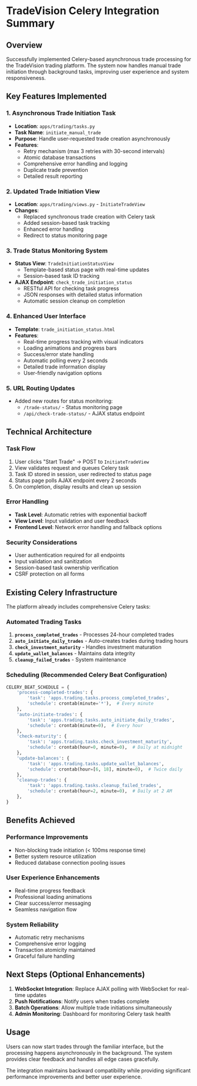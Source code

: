 # TradeVision Celery Integration Summary

## Overview
Successfully implemented Celery-based asynchronous trade processing for the TradeVision trading platform. The system now handles manual trade initiation through background tasks, improving user experience and system responsiveness.

## Key Features Implemented

### 1. Asynchronous Trade Initiation Task
- **Location**: `apps/trading/tasks.py`
- **Task Name**: `initiate_manual_trade`
- **Purpose**: Handle user-requested trade creation asynchronously
- **Features**:
  - Retry mechanism (max 3 retries with 30-second intervals)
  - Atomic database transactions
  - Comprehensive error handling and logging
  - Duplicate trade prevention
  - Detailed result reporting

### 2. Updated Trade Initiation View
- **Location**: `apps/trading/views.py` - `InitiateTradeView`
- **Changes**:
  - Replaced synchronous trade creation with Celery task
  - Added session-based task tracking
  - Enhanced error handling
  - Redirect to status monitoring page

### 3. Trade Status Monitoring System
- **Status View**: `TradeInitiationStatusView`
  - Template-based status page with real-time updates
  - Session-based task ID tracking
- **AJAX Endpoint**: `check_trade_initiation_status`
  - RESTful API for checking task progress
  - JSON responses with detailed status information
  - Automatic session cleanup on completion

### 4. Enhanced User Interface
- **Template**: `trade_initiation_status.html`
- **Features**:
  - Real-time progress tracking with visual indicators
  - Loading animations and progress bars
  - Success/error state handling
  - Automatic polling every 2 seconds
  - Detailed trade information display
  - User-friendly navigation options

### 5. URL Routing Updates
- Added new routes for status monitoring:
  - `/trade-status/` - Status monitoring page
  - `/api/check-trade-status/` - AJAX status endpoint

## Technical Architecture

### Task Flow
1. User clicks "Start Trade" → POST to `InitiateTradeView`
2. View validates request and queues Celery task
3. Task ID stored in session, user redirected to status page
4. Status page polls AJAX endpoint every 2 seconds
5. On completion, display results and clean up session

### Error Handling
- **Task Level**: Automatic retries with exponential backoff
- **View Level**: Input validation and user feedback
- **Frontend Level**: Network error handling and fallback options

### Security Considerations
- User authentication required for all endpoints
- Input validation and sanitization
- Session-based task ownership verification
- CSRF protection on all forms

## Existing Celery Infrastructure

The platform already includes comprehensive Celery tasks:

### Automated Trading Tasks
1. **`process_completed_trades`** - Processes 24-hour completed trades
2. **`auto_initiate_daily_trades`** - Auto-creates trades during trading hours
3. **`check_investment_maturity`** - Handles investment maturation
4. **`update_wallet_balances`** - Maintains data integrity
5. **`cleanup_failed_trades`** - System maintenance

### Scheduling (Recommended Celery Beat Configuration)
```python
CELERY_BEAT_SCHEDULE = {
    'process-completed-trades': {
        'task': 'apps.trading.tasks.process_completed_trades',
        'schedule': crontab(minute='*'),  # Every minute
    },
    'auto-initiate-trades': {
        'task': 'apps.trading.tasks.auto_initiate_daily_trades',
        'schedule': crontab(minute=0),  # Every hour
    },
    'check-maturity': {
        'task': 'apps.trading.tasks.check_investment_maturity',
        'schedule': crontab(hour=0, minute=0),  # Daily at midnight
    },
    'update-balances': {
        'task': 'apps.trading.tasks.update_wallet_balances',
        'schedule': crontab(hour=[6, 18], minute=0),  # Twice daily
    },
    'cleanup-trades': {
        'task': 'apps.trading.tasks.cleanup_failed_trades',
        'schedule': crontab(hour=2, minute=0),  # Daily at 2 AM
    },
}
```

## Benefits Achieved

### Performance Improvements
- Non-blocking trade initiation (< 100ms response time)
- Better system resource utilization
- Reduced database connection pooling issues

### User Experience Enhancements
- Real-time progress feedback
- Professional loading animations
- Clear success/error messaging
- Seamless navigation flow

### System Reliability
- Automatic retry mechanisms
- Comprehensive error logging
- Transaction atomicity maintained
- Graceful failure handling

## Next Steps (Optional Enhancements)

1. **WebSocket Integration**: Replace AJAX polling with WebSocket for real-time updates
2. **Push Notifications**: Notify users when trades complete
3. **Batch Operations**: Allow multiple trade initiations simultaneously
4. **Admin Monitoring**: Dashboard for monitoring Celery task health

## Usage

Users can now start trades through the familiar interface, but the processing happens asynchronously in the background. The system provides clear feedback and handles all edge cases gracefully.

The integration maintains backward compatibility while providing significant performance improvements and better user experience.
